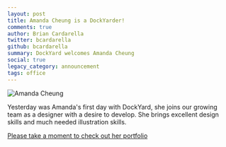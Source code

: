 ```yaml
---
layout: post
title: Amanda Cheung is a DockYarder!
comments: true
author: Brian Cardarella
twitter: bcardarella
github: bcardarella
summary: DockYard welcomes Amanda Cheung
social: true
legacy_category: announcement
tags: office
---
```


![Amanda Cheung](https://i.imgur.com/mwQmXZ0.jpg)

Yesterday was Amanda's first day with DockYard, she joins our growing
team as a designer with a desire to develop. She brings excellent design
skills and much needed illustration skills.

[Please take a moment to check out her portfolio](http://acacheung.com)
